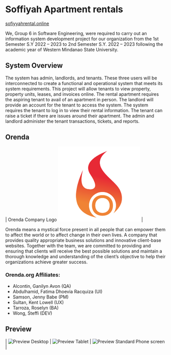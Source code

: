 # Soffiyah Apartment rentals
[sofiyyahrental.online](http://sofiyyahrental.online)

We, Group 6 in Software Engineering, were required to carry out an information system development project for our organization from the 1st Semester S.Y 2022 – 2023 to 2nd Semester S.Y. 2022 – 2023 following the academic year of Western Mindanao State University.

## System Overview
The system has admin, landlords, and tenants. These three users will be interconnected to create a functional and operational system that meets its system requirements. This project will allow tenants to view property, property units, leases, and invoices online. The rental apartment requires the aspiring tenant to avail of an apartment in person. The landlord will provide an account for the tenant to access the system. The system requires the tenant to log in to view their rental information. The tenant can raise a ticket if there are issues around their apartment. The admin and landlord administer the tenant transactions, tickets, and reports.

## Orenda

| Orenda Company Logo ![Orenda Company Logo](orenda-icon.png "Company Logo") | 

Orenda means a mystical force present in all people that can empower them to affect the world or to affect change in their own lives. A company that provides quality appropriate business solutions and innovative client-base websites. Together with the team, we are committed to providing and ensuring that clients will receive the best possible solutions and maintain a thorough knowledge and understanding of the client’s objective to help their organizations achieve greater success.

### Orenda.org Affiliates:
- Alcontin, Ganilyn Avon (QA)
- Abdulhamid, Fatima Dhoevia Racquiza (UI)
- Samson, Jenny Babe (PM)
- Sultan, Kent Lowell (UX)
- Tarroza, Roselyn (BA)
- Wong, Steffi (DEV)


## Preview
| ![Preview Desktop](Screenshot%2023-10-01%101037.png "Desktop Screen") | ![Preview Tablet](Screenshot%2023-10-01%101420.png "Tablet Screen") | ![Preview Standard Phone screen](Screenshot%2023-10-01%101551.png "Standard Phone Screen") |
